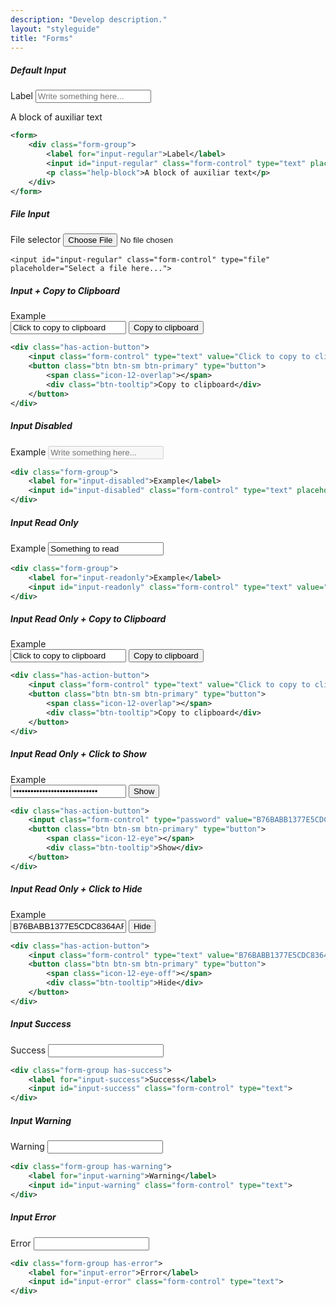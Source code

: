 ```yaml
---
description: "Develop description."
layout: "styleguide"
title: "Forms"
---
```


##### Default Input

<form>
	<div class="form-group">
		<label for="input-regular">Label</label>
		<input id="input-regular" class="form-control" type="text" placeholder="Write something here...">
		<p class="help-block">A block of auxiliar text</p>
	</div>
</form>

```xml
<form>
	<div class="form-group">
		<label for="input-regular">Label</label>
		<input id="input-regular" class="form-control" type="text" placeholder="Write something here...">
		<p class="help-block">A block of auxiliar text</p>
	</div>
</form>
```

##### File Input

<form>
	<div class="form-group">
		<label for="input-regular">File selector</label>
		<input id="input-regular" class="form-control" type="file" placeholder="Select a file here...">
	</div>
</form>

```htmlmixex
<input id="input-regular" class="form-control" type="file" placeholder="Select a file here...">
```

##### Input + Copy to Clipboard

<form>
	<div class="form-group">
		<label>Example</label>
		<div class="has-action-button">
			<input class="form-control" type="text" onfocus="this.select();" onmouseup="return false;" value="Click to copy to clipboard">
			<button class="btn btn-sm btn-primary" type="button">
				<span class="icon-12-overlap"></span>
				<div class="btn-tooltip">Copy to clipboard</div>
			</button>
		</div>
	</div>
</form>

```xml
<div class="has-action-button">
	<input class="form-control" type="text" value="Click to copy to clipboard">
	<button class="btn btn-sm btn-primary" type="button">
		<span class="icon-12-overlap"></span>
		<div class="btn-tooltip">Copy to clipboard</div>
	</button>
</div>
```

##### Input Disabled

<form>
	<div class="form-group">
		<label for="input-disabled">Example</label>
		<input id="input-disabled" class="form-control" type="text" placeholder="Write something here..." disabled="">
	</div>
</form>

```xml
<div class="form-group">
	<label for="input-disabled">Example</label>
	<input id="input-disabled" class="form-control" type="text" placeholder="Write something here..." disabled="">
</div>
```

##### Input Read Only

<form>
	<div class="form-group">
		<label for="input-readonly">Example</label>
		<input id="input-readonly" class="form-control" type="text" value="Something to read" readonly="">
	</div>
</form>

```xml
<div class="form-group">
	<label for="input-readonly">Example</label>
	<input id="input-readonly" class="form-control" type="text" value="Something to read" readonly="">
</div>
```

##### Input Read Only + Copy to Clipboard

<form>
	<div class="form-group">
		<label>Example</label>
		<div class="has-action-button">
			<input class="form-control" type="text" onfocus="this.select();" onmouseup="return false;" value="Click to copy to clipboard" readonly="">
			<button class="btn btn-sm btn-primary" type="button">
				<span class="icon-12-overlap"></span>
				<div class="btn-tooltip">Copy to clipboard</div>
			</button>
		</div>
	</div>
</form>

```xml
<div class="has-action-button">
	<input class="form-control" type="text" value="Click to copy to clipboard" readonly="">
	<button class="btn btn-sm btn-primary" type="button">
		<span class="icon-12-overlap"></span>
		<div class="btn-tooltip">Copy to clipboard</div>
	</button>
</div>
```

##### Input Read Only + Click to Show

<form>
	<div class="form-group">
		<label>Example</label>
		<div class="has-action-button">
			<input class="form-control" type="password" value="B76BABB1377E5CDC8364AF4355659" readonly="">
			<button class="btn btn-sm btn-primary" type="button">
				<span class="icon-12-eye"></span>
				<div class="btn-tooltip">Show</div>
			</button>
		</div>
	</div>
</form>

```xml
<div class="has-action-button">
	<input class="form-control" type="password" value="B76BABB1377E5CDC8364AF4355659" readonly="">
	<button class="btn btn-sm btn-primary" type="button">
		<span class="icon-12-eye"></span>
		<div class="btn-tooltip">Show</div>
	</button>
</div>
```

##### Input Read Only + Click to Hide

<form>
	<div class="form-group">
		<label>Example</label>
		<div class="has-action-button">
			<input class="form-control" type="text" value="B76BABB1377E5CDC8364AF4355659" readonly="">
			<button class="btn btn-sm btn-primary" type="button">
				<span class="icon-12-eye-off"></span>
				<div class="btn-tooltip">Hide</div>
			</button>
		</div>
	</div>
</form>

```xml
<div class="has-action-button">
	<input class="form-control" type="text" value="B76BABB1377E5CDC8364AF4355659" readonly="">
	<button class="btn btn-sm btn-primary" type="button">
		<span class="icon-12-eye-off"></span>
		<div class="btn-tooltip">Hide</div>
	</button>
</div>
```

##### Input Success

<form>
	<div class="form-group has-success">
		<label for="input-success">Success</label>
		<input id="input-success" class="form-control" type="text">
	</div>
</form>

```xml
<div class="form-group has-success">
	<label for="input-success">Success</label>
	<input id="input-success" class="form-control" type="text">
</div>
```

##### Input Warning

<form>
	<div class="form-group has-warning">
		<label for="input-warning">Warning</label>
		<input id="input-warning" class="form-control" type="text">
	</div>
</form>

```xml
<div class="form-group has-warning">
	<label for="input-warning">Warning</label>
	<input id="input-warning" class="form-control" type="text">
</div>
```

##### Input Error

<form>
	<div class="form-group has-error">
		<label for="input-error">Error</label>
		<input id="input-error" class="form-control" type="text">
	</div>
</form>

```xml
<div class="form-group has-error">
	<label for="input-error">Error</label>
	<input id="input-error" class="form-control" type="text">
</div>
```